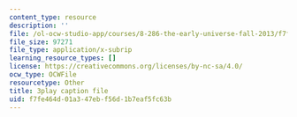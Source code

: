 ```yaml
---
content_type: resource
description: ''
file: /ol-ocw-studio-app/courses/8-286-the-early-universe-fall-2013/f7fe464d01a347ebf56d1b7eaf5fc63b_PsfyE1-s9Rs.srt
file_size: 97271
file_type: application/x-subrip
learning_resource_types: []
license: https://creativecommons.org/licenses/by-nc-sa/4.0/
ocw_type: OCWFile
resourcetype: Other
title: 3play caption file
uid: f7fe464d-01a3-47eb-f56d-1b7eaf5fc63b
---
```

